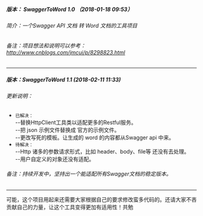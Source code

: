 ##### 版本： SwaggerToWord 1.0 （2018-01-18 09:53）
###### 简介：一个Swagger API 文档 转 Word 文档的工具项目
###### 备注：项目想法和说明可以参考：http://www.cnblogs.com/jmcui/p/8298823.html
*****
##### 版本：SwaggerToWord 1.1 (2018-02-11 11:33)
###### 更新说明：
 * `已解决：`   
--替换HttpClient工具类以适配更多的Restful服务。   
--把 json 示例文件替换成 官方的示例文件。    
--更改写死的模板。让生成的 word 的内容都从Swagger api 中来。   
 * `待解决：`    
--Http 诸多的参数请求形式，比如 header、body、file等 还没有去处理。   
--用户自定义的对象还没有适配。   
###### 备注：持续开发中，坚持出一个能适配所有Swagger文档的稳定版本。
*****
可能，这个项目用起来还需要大家根据自己的要求修改蛮多代码的。还请大家不吝贡献自己的力量，让这个工具变得更加有适用性！共勉
